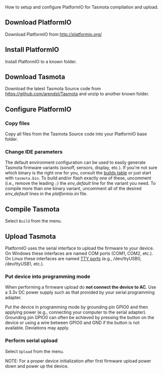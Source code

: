 How to setup and configure PlatformIO for Tasmota compilation and upload.

## Download PlatformIO
Download PlatformIO from http://platformio.org/

## Install PlatformIO
Install PlatformIO to a known folder.

## Download Tasmota
Download the latest Tasmota Source code from https://github.com/arendst/Tasmota and unzip to another known folder.

## Configure PlatformIO
### Copy files
Copy all files from the Tasmota Source code into your PlatformIO base folder.

### Change IDE parameters
The default environment configuration can be used to easily generate Tasmota firmware variants (sonoff, sensors, display, etc.). If you're not sure which binary is the right one for you, consult the [builds table](Builds) or just start with `tasmota.bin`. To build and/or flash exactly one of these, uncomment (i.e., remove the leading `;`) the *env_default* line for the variant you need. To compile more than one binary variant, uncomment all of the desired *env_default* lines in the *platformio.ini* file.

## Compile Tasmota
Select ``Build`` from the menu.

## Upload Tasmota
PlatformIO uses the serial interface to upload the firmware to your device. On Windows these interfaces are named COM ports (COM1, COM2, etc.). On Linux these interfaces are named [TTY ports](https://unix.stackexchange.com/questions/144029/command-to-determine-ports-of-a-device-like-dev-ttyusb0) (e.g., /dev/ttyUSB0, /dev/ttyUSB1, etc.).

### Put device into programming mode
When performing a firmware upload do **not connect the device to AC**. Use a 3.3v DC power supply such as that provided by your serial programming adapter.

Put the device in programming mode by grounding pin GPIO0 and then applying power (e.g., connecting your computer to the serial adapter). Grounding pin GPIO0 can often be achieved by pressing the button on the device or using a wire between GPIO0 and GND if the button is not available. Deviations may apply.

### Perform serial upload
Select ``Upload`` from the menu.

NOTE: For a proper device initialization after first firmware upload power down and power up the device.
